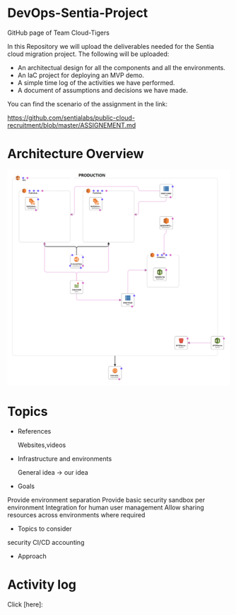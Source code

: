 # DevOps-Sentia-Project

GitHub page of Team Cloud-Tigers

In this Repository we will upload the deliverables needed for the Sentia cloud migration project. The following will be uploaded:

- An architectual design for all the components and all the environments.
- An IaC project for deploying an MVP demo.
- A simple time log of the activities we have performed.
- A document of assumptions and decisions we have made.

You can find the scenario of the assignment in the link:

https://github.com/sentialabs/public-cloud-recruitment/blob/master/ASSIGNEMENT.md

# Architecture Overview

![template1-designer (3)](https://github.com/Team-Cloud-Tigers/DevOps-Sentia-Project/blob/70859aa28b3b0b10c407dc74f48201f5496d9c25/Diagram/FinalTmpltPRODUCTION.png)

# Topics

 * References
 
    Websites,videos

 * Infrastructure and environments
 
    General idea -> our idea   
 
 * Goals

Provide environment separation
Provide basic security sandbox per environment
Integration for human user management
Allow sharing resources across environments where required

 * Topics to consider

security
CI/CD
accounting

* Approach

# Activity log 

Click [here]:
 
 
         



